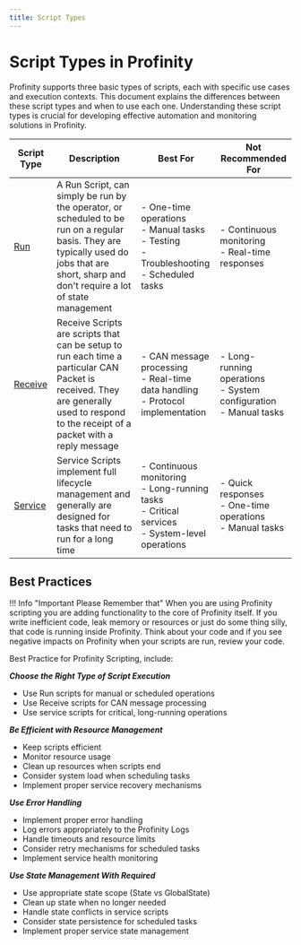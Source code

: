 ```yaml
---
title: Script Types
---
```


# Script Types in Profinity

Profinity supports three basic types of scripts, each with specific use cases and execution contexts. This document explains the differences between these script types and when to use each one. Understanding these script types is crucial for developing effective automation and monitoring solutions in Profinity.

| Script Type                                   | Description| Best For                                                                                            | Not Recommended For        |
|-----------------------------------------------|-|-----------------------------------------------------------------------------------------------------|----------------------------|
| [Run](./RunScripts.md)            | A Run Script, can simply be run by the operator, or scheduled to be run on a regular basis.  They are typically used do jobs that are short, sharp and don't require a lot of state management | - One-time operations<br>- Manual tasks<br>- Testing<br>- Troubleshooting<br>- Scheduled tasks      | - Continuous monitoring<br>- Real-time responses |
| [Receive](./ReceiveScripts.md)    | Receive Scripts are scripts that can be setup to run each time a particular CAN Packet is received.  They are generally used to respond to the receipt of a packet with a reply message | - CAN message processing<br>- Real-time data handling<br>- Protocol implementation                  | - Long-running operations<br>- System configuration<br>- Manual tasks |
| [Service](./ServiceScripts.md)    | Service Scripts implement full lifecycle management and generally are designed for tasks that need to run for a long time | - Continuous monitoring<br>- Long-running tasks<br>- Critical services<br>- System-level operations |  - Quick responses<br>- One-time operations<br>- Manual tasks |

## Best Practices

!!! Info "Important Please Remember that"
    When you are using Profinity scripting you are adding functionality to the core of Profinity itself.  If you write inefficient code, leak memory or resources or just do some thing silly, that code is running inside Profinity.  Think about your code and if you see negative impacts on Profinity when your scripts are run, review your code.

Best Practice for Profinity Scripting, include:

___Choose the Right Type of Script Execution___

- Use Run scripts for manual or scheduled operations
- Use Receive scripts for CAN message processing
- Use service scripts for critical, long-running operations

___Be Efficient with Resource Management___

- Keep scripts efficient
- Monitor resource usage
- Clean up resources when scripts end
- Consider system load when scheduling tasks
- Implement proper service recovery mechanisms

___Use Error Handling___

- Implement proper error handling
- Log errors appropriately to the Profinity Logs
- Handle timeouts and resource limits
- Consider retry mechanisms for scheduled tasks
- Implement service health monitoring

___Use State Management With Required___

- Use appropriate state scope (State vs GlobalState)
- Clean up state when no longer needed
- Handle state conflicts in service scripts
- Consider state persistence for scheduled tasks
- Implement proper service state management